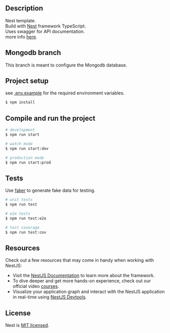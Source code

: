 ## Description
Nest template.\
Build with [Nest](https://github.com/nestjs/nest) framework TypeScript.\
Uses swagger for API documentation.\
more info [here](./docs/general.md).


## Mongodb branch
This branch is meant to configure the Mongodb database.


## Project setup
see [.env.example](.env.example) for the required environment variables.

```bash
$ npm install
```

## Compile and run the project

```bash
# development
$ npm run start

# watch mode
$ npm run start:dev

# production mode
$ npm run start:prod
```

## Tests

Use [faker](https://fakerjs.dev/guide/usage.html) to generate fake data for testing.


```bash
# unit tests
$ npm run test

# e2e tests
$ npm run test:e2e

# test coverage
$ npm run test:cov
```

## Resources

Check out a few resources that may come in handy when working with NestJS:

- Visit the [NestJS Documentation](https://docs.nestjs.com) to learn more about the framework.
- To dive deeper and get more hands-on experience, check out our official video [courses](https://courses.nestjs.com/).
- Visualize your application graph and interact with the NestJS application in real-time using [NestJS Devtools](https://devtools.nestjs.com).


## License

Nest is [MIT licensed](https://github.com/nestjs/nest/blob/master/LICENSE).
